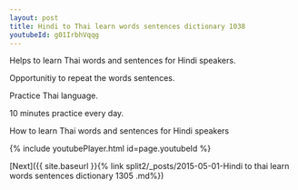 ```yaml
---
layout: post
title: Hindi to Thai learn words sentences dictionary 1038 
youtubeId: g01IrbhVqqg
---
```

 
 
Helps to learn Thai words and sentences for Hindi speakers.

Opportunitiy to repeat the words sentences. 

Practice Thai language. 
 
10 minutes practice every day. 
 
How to learn Thai words and sentences for Hindi speakers 
 
{% include youtubePlayer.html id=page.youtubeId %}
 
 
[Next]({{ site.baseurl }}{% link  split2/_posts/2015-05-01-Hindi to thai learn words sentences dictionary 1305 .md%})
 
